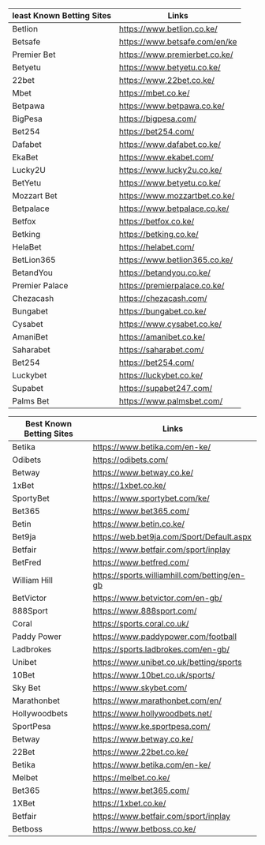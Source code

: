 | least Known Betting Sites	| Links |
| ----- | ------|
| Betlion | https://www.betlion.co.ke/ |
| Betsafe | https://www.betsafe.com/en/ke
| Premier Bet | https://www.premierbet.co.ke/
| Betyetu | https://www.betyetu.co.ke/
| 22bet | https://www.22bet.co.ke/
| Mbet | https://mbet.co.ke/
| Betpawa | https://www.betpawa.co.ke/
| BigPesa | https://bigpesa.com/
| Bet254 | https://bet254.com/
| Dafabet | https://www.dafabet.co.ke/
| EkaBet | https://www.ekabet.com/
| Lucky2U | https://www.lucky2u.co.ke/
| BetYetu | https://www.betyetu.co.ke/
| Mozzart Bet | https://www.mozzartbet.co.ke/
| Betpalace | https://www.betpalace.co.ke/
| Betfox | https://betfox.co.ke/
| Betking | https://betking.co.ke/
| HelaBet | https://helabet.com/
| BetLion365 | https://www.betlion365.co.ke/
| BetandYou | https://betandyou.co.ke/ |
| Premier Palace|	https://premierpalace.co.ke/
| Chezacash |	https://chezacash.com/
| Bungabet |	https://bungabet.co.ke/
| Cysabet |	https://www.cysabet.co.ke/
| AmaniBet	 |https://amanibet.co.ke/
| Saharabet |	https://saharabet.com/
| Bet254 |	https://bet254.com/
| Luckybet	 |https://luckybet.co.ke/
| Supabet	 |https://supabet247.com/
| Palms Bet |	https://www.palmsbet.com/



| Best Known Betting Sites|	Links |
| ---- | ---- |
| Betika | https://www.betika.com/en-ke/
| Odibets | https://odibets.com/
| Betway | https://www.betway.co.ke/
| 1xBet | https://1xbet.co.ke/
| SportyBet | https://www.sportybet.com/ke/
| Bet365 | https://www.bet365.com/
| Betin | https://www.betin.co.ke/
| Bet9ja | https://web.bet9ja.com/Sport/Default.aspx
| Betfair | https://www.betfair.com/sport/inplay
| BetFred | https://www.betfred.com/
| William Hill | https://sports.williamhill.com/betting/en-gb
| BetVictor | https://www.betvictor.com/en-gb/
| 888Sport | https://www.888sport.com/
| Coral | https://sports.coral.co.uk/
| Paddy Power | https://www.paddypower.com/football
| Ladbrokes | https://sports.ladbrokes.com/en-gb/
| Unibet | https://www.unibet.co.uk/betting/sports
| 10Bet | https://www.10bet.co.uk/sports/
| Sky Bet | https://www.skybet.com/
| Marathonbet | https://www.marathonbet.com/en/
| Hollywoodbets |	https://www.hollywoodbets.net/
| SportPesa	 |https://www.ke.sportpesa.com/
| Betway |	https://www.betway.co.ke/
| 22Bet |	https://www.22bet.co.ke/
| Betika	 |https://www.betika.com/en-ke/
| Melbet |	https://melbet.co.ke/
| Bet365	 |https://www.bet365.com/
| 1XBet	 |https://1xbet.co.ke/
| Betfair |	https://www.betfair.com/sport/inplay
| Betboss |	https://www.betboss.co.ke/
